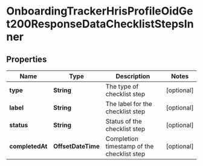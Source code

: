 

# OnboardingTrackerHrisProfileOidGet200ResponseDataChecklistStepsInner


## Properties

| Name | Type | Description | Notes |
|------------ | ------------- | ------------- | -------------|
|**type** | **String** | The type of checklist step |  [optional] |
|**label** | **String** | The label for the checklist step |  [optional] |
|**status** | **String** | Status of the checklist step |  [optional] |
|**completedAt** | **OffsetDateTime** | Completion timestamp of the checklist step |  [optional] |



